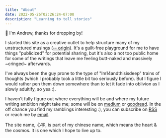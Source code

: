 ```yaml
---
title: "About"
date: 2022-05-26T02:26:24-07:00
description: "Learning to tell stories"
---
```


:wave: I'm Andrew, thanks for dropping by!

I started this site as a creative outlet to help structure many of my unstructured musings ([-- origin](/writings/hello-world/)). It's a guilt-free playground for me to have things "publicized" for potential sharing, but it's also a not too public home for some of the writings that leave me feeling butt-naked and massively ~cringed~ afterwards. 

I've always been the guy prone to the type of "Im14andthisisdeep" trains of thoughts (which I probably took a little bit too seriously before). But I figure I would rather pen them down somewhere than to let it fade into oblivion as I slowly adultify, so yea :).

I haven't fully figure out where everything will be and where my future writing ambition might take me; some will be on [medium](https://medium.com/@mugseller22) or [goodread](https://www.goodreads.com/user/show/151993489-andrew-chen). In the off chance you find my ramblings interesting :), you can subscribe on [RSS](/rss.xml) or reach me by [email](mailto:mugseller22@gmail.com).

The site name, 心宇, is part of my chinese name, which means the heart & the cosmos. It is one which I hope to live up to.

